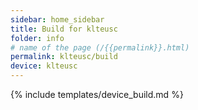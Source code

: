 ```yaml
---
sidebar: home_sidebar
title: Build for klteusc
folder: info
# name of the page (/{{permalink}}.html)
permalink: klteusc/build
device: klteusc
---
```

{% include templates/device_build.md %}
